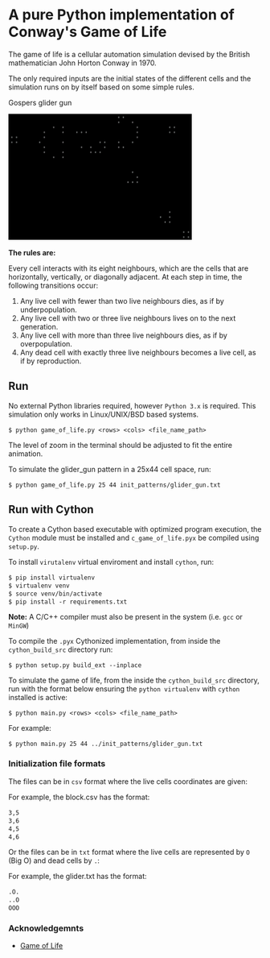 # A pure Python implementation of Conway's Game of Life

The game of life is a cellular automation simulation devised by the British mathematician John Horton Conway in 1970.

The only required inputs are the initial states of the different cells and the simulation runs on by itself based on some simple rules.

Gospers glider gun

<p algn='center'>
    <img src='img/gospers_glider_gun.gif' height="250" />
</p>

**The rules are:**

Every cell interacts with its eight neighbours, which are the cells that are horizontally, vertically, or diagonally adjacent. At each step in time, the following transitions occur:

1.  Any live cell with fewer than two live neighbours dies, as if by underpopulation.
2.  Any live cell with two or three live neighbours lives on to the next generation.
3.  Any live cell with more than three live neighbours dies, as if by overpopulation.
4.  Any dead cell with exactly three live neighbours becomes a live cell, as if by reproduction.

## Run

No external Python libraries required, however `Python 3.x` is required. This simulation only works in Linux/UNIX/BSD based systems.

```shell
$ python game_of_life.py <rows> <cols> <file_name_path>
```

The level of zoom in the terminal should be adjusted to fit the entire animation.

To simulate the glider_gun pattern in a 25x44 cell space, run:

```shell
$ python game_of_life.py 25 44 init_patterns/glider_gun.txt
```

## Run with Cython

To create a Cython based executable with optimized program execution, the `Cython` module must be installed and `c_game_of_life.pyx` be compiled using `setup.py`.

To install `virutalenv` virtual enviroment and install `cython`, run:

```shell
$ pip install virtualenv
$ virtualenv venv
$ source venv/bin/activate
$ pip install -r requirements.txt
```

**Note:** A C/C++ compiler must also be present in the system (i.e. `gcc` or `MinGW`)

To compile the `.pyx` Cythonized implementation, from inside the `cython_build_src` directory run:

```shell
$ python setup.py build_ext --inplace
```

To simulate the game of life, from the inside the `cython_build_src` directory,
run with the format below ensuring the `python virtualenv` with `cython` installed is active:

```shell
$ python main.py <rows> <cols> <file_name_path>
```

For example:

```shell
$ python main.py 25 44 ../init_patterns/glider_gun.txt
```

### Initialization file formats

The files can be in `csv` format where the live cells coordinates are given:

For example, the block.csv has the format:

    3,5
    3,6
    4,5
    4,6

Or the files can be in `txt` format where the live cells are represented by `O` (Big O) and dead cells by `.`:

For example, the glider.txt has the format:

    .O.
    ..O
    OOO

### Acknowledgemnts

-   [Game of Life](https://en.wikipedia.org/wiki/Conway%27s_Game_of_Life)
